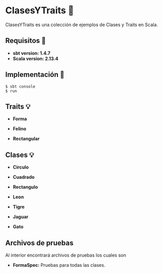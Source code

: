 # ClasesYTraits :pencil:

ClasesYTraits es una colección de ejemplos de Clases y Traits en Scala.

## Requisitos :wrench:

* **sbt version: 1.4.7**
* **Scala version: 2.13.4**

## Implementación :hammer:

```
$ sbt console
$ run
```


## Traits :bulb:
* **Forma**


* **Felino**


* **Rectangular**



## Clases :bulb:
* **Circulo**


* **Cuadrado**


* **Rectangulo**


* **Leon**
  

* **Tigre**


* **Jaguar**


* **Gato**





## Archivos de pruebas
Al interior encontrará archivos de pruebas los cuales son
* **FormaSpec:** Pruebas para todas las clases.
